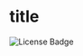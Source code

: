 # title
![License Badge](https://img.shields.io/badge/License-GNU%20Affero%20General%20Public%20License%20v3.0-green)